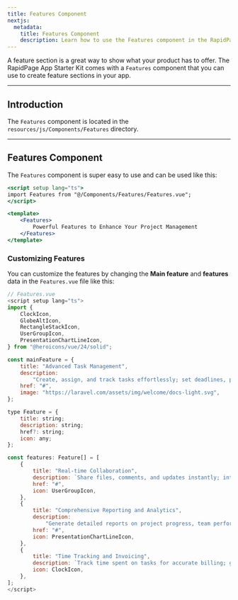 ```yaml
---
title: Features Component
nextjs:
  metadata:
    title: Features Component
    description: Learn how to use the Features component in the RapidPage App Starter Kit
---
```


A feature section is a great way to show what your product has to offer. The RapidPage App Starter Kit comes with a `Features` component that you can use to create feature sections in your app.

---

## Introduction

The `Features` component is located in the `resources/js/Components/Features` directory.

---

## Features Component

The `Features` component is super easy to use and can be used like this:

```jsx
<script setup lang="ts">
import Features from "@/Components/Features/Features.vue";
</script>

<template>
    <Features>
        Powerful Features to Enhance Your Project Management
    </Features>
</template>
```

### Customizing Features

You can customize the features by changing the **Main feature** and **features** data in the `Features.vue` file like this:

```js
// Features.vue
<script setup lang="ts">
import {
    ClockIcon,
    GlobeAltIcon,
    RectangleStackIcon,
    UserGroupIcon,
    PresentationChartLineIcon,
} from "@heroicons/vue/24/solid";

const mainFeature = {
    title: "Advanced Task Management",
    description:
        "Create, assign, and track tasks effortlessly; set deadlines, priorities, and dependencies; and visualize tasks using Kanban boards, Gantt charts, and list views.",
    href: "#",
    image: "https://laravel.com/assets/img/welcome/docs-light.svg",
};

type Feature = {
    title: string;
    description: string;
    href?: string;
    icon: any;
};

const features: Feature[] = [
    {
        title: "Real-time Collaboration",
        description: `Share files, comments, and updates instantly; integrate with Slack and Microsoft Teams; and edit documents collaboratively to keep everyone aligned.`,
        href: "#",
        icon: UserGroupIcon,
    },
    {
        title: "Comprehensive Reporting and Analytics",
        description:
            "Generate detailed reports on project progress, team performance, and resource allocation; customize dashboards to track key metrics and KPIs; and export reports for stakeholder presentations.",
        href: "#",
        icon: PresentationChartLineIcon,
    },
    {
        title: "Time Tracking and Invoicing",
        description: `Track time spent on tasks for accurate billing; generate invoices from logged hours and expenses; and integrate with QuickBooks and Xero for seamless accounting.`,
        icon: ClockIcon,
    },
];
</script>
```
